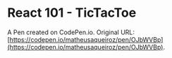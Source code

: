 # React 101 - TicTacToe

A Pen created on CodePen.io. Original URL: [https://codepen.io/matheusaqueiroz/pen/OJbWVBp](https://codepen.io/matheusaqueiroz/pen/OJbWVBp).



